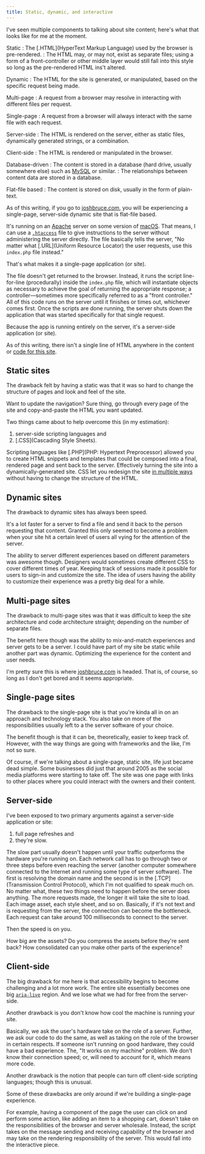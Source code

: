 ```yaml
---
title: Static, dynamic, and interactive
---
```


I've seen multiple components to talking about site content; here's what that looks like for me at the moment.

Static
:   The [.HTML](HyperText Markup Language) used by the browser is pre-rendered.
:   The HTML may, or may not, exist as separate files; using a form of a front-controller or other middle layer would still fall into this style so long as the pre-rendered HTML ins't altered.

Dynamic
:   The HTML for the site is generated, or manipulated, based on the specific request being made.

Multi-page
:   A request from a browser may resolve in interacting with different files per request.

Single-page
:   A request from a browser will always interact with the same file with each request.

Server-side
:   The HTML is rendered on the server, either as static files, dynamically generated strings, or a combination.

Client-side
:   The HTML is rendered or manipulated in the browser.

Database-driven
:   The content is stored in a database (hard drive, usually somewhere else) such as [MySQL](https://www.mysql.com) or similar.
:   The relationships between content data are stored in a database.

Flat-file based
:   The content is stored on disk, usually in the form of plain-text.

As of this writing, if you go to [joshbruce.com](https://joshbruce.com), you will be experiencing a single-page, server-side dynamic site that is flat-file based.

It's running on an [Apache](https://httpd.apache.org) server on some version of [macOS](https://www.apple.com/macos/). That means, I can use a [`.htaccess`](https://github.com/8fold/site-joshbruce.com/blob/c5947f597f017983380d91a01b4cec834ef9b357/public/.htaccess) file to give instructions to the server without administering the server directly. The file basically tells the server, "No matter what [.URL](Uniform Resource Locator) the user requests, use this `index.php` file instead."

That's what makes it a single-page application (or site).

The file doesn't get returned to the browser. Instead, it runs the script line-for-line (procedurally) inside the `index.php` file, which will instantiate objects as necessary to achieve the goal of returning the appropriate response; a controller—sometimes more specifically referred to as a "front controller." All of this code runs on the server until it finishes or times out, whichever comes first. Once the scripts are done running, the server shuts down the application that was started specifically for that single request.

Because the app is running entirely on the server, it's a server-side application (or site).

As of this writing, there isn't a single line of HTML anywhere in the content or [code for this site](https://github.com/8fold/site-joshbruce.com).

## Static sites

The drawback felt by having a static was that it was so hard to change the structure of pages and look and feel of the site.

Want to update the navigation? Sure thing, go through every page of the site and copy-and-paste the HTML you want updated.

Two things came about to help overcome this (in my estimation):

1. server-side scripting languages and
2. [.CSS](Cascading Style Sheets).

Scripting languages like [.PHP](PHP: Hypertext Preprocessor) allowed you to create HTML snippets and templates that could be composed into a final, rendered page and sent back to the server. Effectively turning the site into a dynamically-generated site. CSS let you redesign the site [in multiple ways](http://www.csszengarden.com) without having to change the structure of the HTML.

## Dynamic sites

The drawback to dynamic sites has always been speed.

It's a lot faster for a server to find a file and send it back to the person requesting that content. Granted this only seemed to become a problem when your site hit a certain level of users all vying for the attention of the server.

The ability to server different experiences based on different parameters was awesome though. Designers would sometimes create different CSS to cover different times of year. Keeping track of sessions made it possible for users to sign-in and customize the site. The idea of users having the ability to customize their experience was a pretty big deal for a while.

## Multi-page sites

The drawback to multi-page sites was that it was difficult to keep the site architecture and code architecture straight; depending on the number of separate files.

The benefit here though was the ability to mix-and-match experiences and server gets to be a server. I could have part of my site be static while another part was dynamic. Optimizing the experience for the content and user needs.

I'm pretty sure this is where [joshbruce.com](https://joshbruce.com) is headed. That is, of course, so long as I don't get bored and it seems appropriate.

## Single-page sites

The drawback to the single-page site is that you're kinda all in on an approach and technology stack. You also take on more of the responsibilities usually left to a the server software of your choice.

The benefit though is that it can be, theoretically, easier to keep track of. However, with the way things are going with frameworks and the like, I'm not so sure.

Of course, if we're talking about a single-page, static site, life just became dead simple. Some businesses did just that around 2005 as the social media platforms were starting to take off. The site was one page with links to other places where you could interact with the owners and their content.

## Server-side

I've been exposed to two primary arguments against a server-side application or site:

1. full page refreshes and
2. they're slow.

The slow part usually doesn't happen until your traffic outperforms the hardware you're running on. Each network call has to go through two or three steps before even reaching the server (another computer somewhere connected to the Internet and running some type of server software). The first is resolving the domain name and the second is in the [.TCP](Transmission Control Protocol), which I'm not qualified to speak much on. No matter what, these two things need to happen before the server does anything. The more requests made, the longer it will take the site to load. Each image asset, each style sheet, and so on. Basically, if it's not text and is requesting from the server, the connection can become the bottleneck. Each request can take around 100 milliseconds to connect to the server.

Then the speed is on you.

How big are the assets? Do you compress the assets before they're sent back? How consolidated can you make other parts of the experience?

## Client-side

The big drawback for me here is that accessibility begins to become challenging and a lot more work. The entire site essentially becomes one big [`aria-live`](https://developer.mozilla.org/en-US/docs/Web/Accessibility/ARIA/ARIA_Live_Regions) region. And we lose what we had for free from the server-side.

Another drawback  is you don't know how cool the machine is running your site.

Basically, we ask the user's hardware take on the role of a server. Further, we ask our code to do the same, as well as taking on the role of the browser in certain respects. If someone isn't running on good hardware, they could have a bad experience. The, "It works on my machine" problem. We don't know their connection speed; or, will need to account for it, which means more code.

Another drawback is the notion that people can turn off client-side scripting languages; though this is unusual.

Some of these drawbacks are only around if we're building a single-page experience.

For example, having a component of the page the user can click on and perform some action, like adding an item to a shopping cart, doesn't take on the responsibilities of the browser and server wholesale. Instead, the script takes on the message sending and receiving capability of the browser and may take on the rendering responsibility of the server. This would fall into the interactive piece.
